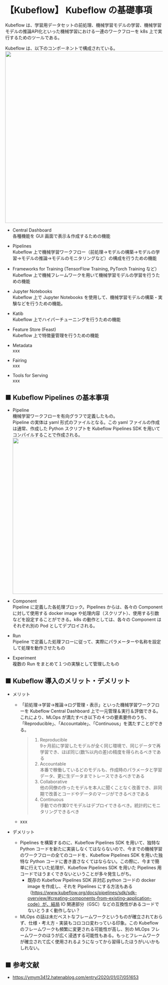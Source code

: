 # 【Kubeflow】 Kubeflow の基礎事項
Kubeflow は、学習用データセットの前処理、機械学習モデルの学習、機械学習モデルの推論API化といった機械学習における一連のワークフローを k8s 上で実行するためのツールである。

Kubeflow は、以下のコンポーネントで構成されている。<br>
<img src="https://user-images.githubusercontent.com/25688193/105124219-07ebb880-5b1d-11eb-99d6-69a4968b1499.png" width="550">

- Central Dashboard<br>
    各種機能を GUI 画面で表示＆作成するための機能

- Pipelines<br>
    Kubeflow 上で機械学習ワークフロー（前処理→モデルの構築→モデルの学習→モデルの推論→モデルのモニタリングなど）の構成を行うための機能

- Frameworks for Training (TensorFlow Training, PyTorch Training など）<br>
    Kubeflow 上で機械フレームワークを用いて機械学習モデルの学習を行うための機能

- Jupyter Notebooks<br>
    Kubeflow 上で Jupyter Notebooks を使用して、機械学習モデルの構築・実験などを行うための機能。

- Katib<br>
    Kubeflow 上でハイパーチューニングを行うための機能

- Feature Store (Feast)<br>
    Kubeflow 上で特徴量管理を行うための機能

- Metadata<br>
    xxx

- Fairing<br>
    xxx

- Tools for Serving<br>
    xxx

## ■ Kubeflow Pipelines の基本事項

- Pipeline<br>
    機械学習ワークフローを有向グラフで定義したもの。<br>
    Pipeline の実体は yaml 形式のファイルとなる。この yaml ファイルの作成は通常、作成した Python スクリプトを Kubeflow Pipelines SDK を用いてコンパイルすることで作成される。<br>
    <img src="https://user-images.githubusercontent.com/25688193/105571572-3921ee00-5d94-11eb-84b1-26b0db7b5a50.png" width="500">

- Component<br>
    Pipeline に定義した各処理ブロック。Pipelines からは、各々の Component に対して使用する docker image や処理内容（スクリプト）、使用する引数などを設定することができる。k8s の動作としては、各々の Component はそれぞれ別の Pod としてデプロイされる。

- Run<br>
    Pipeline で定義した処理フローに従って、実際にパラメーターや名称を設定して処理を動作させたもの

- Experiment<br>
    複数の Run をまとめて１つの実験として管理したもの

## ■ Kubeflow 導入のメリット・デメリット

- メリット
    - 「前処理→学習→推論→ログ管理・表示」といった機械学習ワークフローを Kubeflow Central Dashboard 上で一元管理＆実行＆評価できる。<br>
        これにより、MLOps が満たすべき以下の４つの要素要件のうち、「Reproducible」、「Accountable」、「Continuous」を満たすことができる。
        > 1. Reproducible<br>
            9ヶ月前に学習したモデルが全く同じ環境で、同じデータで再学習でき、ほぼ同じ(数%以内の差)の精度を得られるべきである
        > 2. Accountable<br>
            本番で稼働しているどのモデルも、作成時のパラメータと学習データ、更に生データまでトレースできるべきである
        > 3. Collaborative<br>
            他の同僚の作ったモデルを本人に聞くことなく改善でき、非同期で改善とコードやデータのマージができるべきである
        > 4. Continuous<br>
            手動での作業0でモデルはデプロイできるべき。統計的にモニタリングできるべき        
    - xxx

- デメリット
    - Pipelines を構築するのに、Kubeflow Pipelines SDK を用いて、独特な Python コードを新たに実装しなくてはならないので、今までの機械学習のワークフローの全てのコードを、Kubeflow Pipelines SDK を用いた独特な Python コードに書き直さなくてはならない。この際に、今まで簡単に行えていた処理が、Kubeflow Pipelines SDK を用いた Pipelines 用コードではうまくできないということが多々発生しがち。
        - 既存の Kubeflow Pipelines SDK 非対応 python コードの docker image を作成し、それを Pipelines にする方法もある（https://www.kubeflow.org/docs/pipelines/sdk/sdk-overview/#creating-components-from-existing-application-code）が、結局 IO 関連部分（GSC）などの互換性があるコードでないとうまく動作しない？
    - MLOps の話は未だベストなフレームワークというものが確立されておらず、仕様・考え方・実装もコロコロ変わっている印象。この Kubeflow のフレームワークも頻繁に変更される可能性が高し、別の MLOps フレームワークのほうが広く浸透する可能性もある。もっとフレームワークが確立されて広く使用されるようになってから習得したほうがいいかもしれない。


## ■ 参考文献
- https://ymym3412.hatenablog.com/entry/2020/01/07/051653
